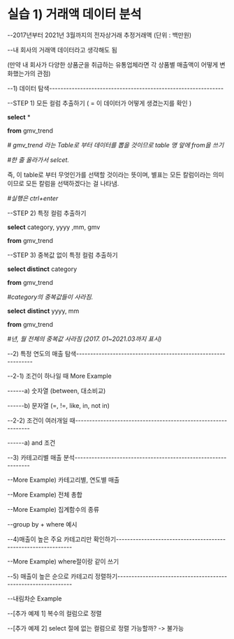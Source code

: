 # 실습 1) 거래액 데이터 분석

--2017년부터 2021년 3월까지의 전자상거래 추정거래액 (단위 : 백만원)

--내 회사의 거래액 데이터라고 생각해도 됨 

(만약 내 회사가 다양한 상품군을 취급하는 유통업체라면 각 상품별 매출액이 어떻게 변화했는가의 관점)



--1) 데이터 탐색--------------------------------------------------------------



--STEP 1) 모든 컬럼 추출하기 ( = 이 데이터가 어떻게 생겼는지를 확인 )

**select** *

**from** gmv_trend

*# gmv_trend 라는 Table로 부터 데이터를 뽑을 것이므로 table 명 앞에 from을 쓰기*

*#한 줄 올라가서 selcet.*

즉, 이 table로 부터 무엇인가를 선택할 것이라는 뜻이며, 별표는 모든 칼럼이라는 의미이므로 모든 칼럼을 선택하겠다는 걸 나타냄.

*#실행은 ctrl+enter*



--STEP 2) 특정 컬럼 추출하기

**select** category, yyyy ,mm, gmv 

**from** gmv_trend



--STEP 3) 중복값 없이 특정 컬럼 추출하기

**select distinct** category

**from** gmv_trend

*#category의 중복값들이 사라짐.*



**select** **distinct** yyyy, mm

**from** gmv_trend

*#년, 월 전체의 중복값 사라짐 (2017. 01~2021.03까지 표시)*



--2) 특정 연도의 매출 탐색--------------------------------------------------------------



--2-1) 조건이 하나일 때 More Example

------a) 숫자열 (between, 대소비교)



------b) 문자열 (=, !=, like, in, not in)



--2-2) 조건이 여러개일 때--------------------------------------------------------------

------a) and 조건







--3) 카테고리별 매출 분석--------------------------------------------------------------



--More Example) 카테고리별, 연도별 매출



--More Example) 전체 총합



--More Example) 집계함수의 종류



--group by + where 예시







--4)매출이 높은 주요 카테고리만 확인하기--------------------------------------------------------------





--More Example) where절이랑 같이 쓰기







--5) 매출이 높은 순으로 카테고리 정렬하기--------------------------------------------------------------



--내림차순 Example



--[추가 예제 1] 복수의 컬럼으로 정렬



--[추가 예제 2] select 절에 없는 컬럼으로 정렬 가능할까? -> 불가능
